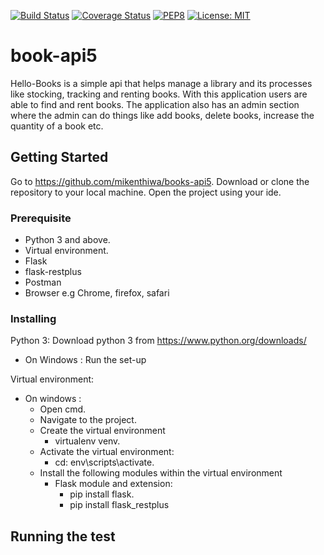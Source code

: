 [![Build Status](https://travis-ci.org/mikenthiwa/book-api5.svg?branch=apiv2)](https://travis-ci.org/mikenthiwa/book-api5)
[![Coverage Status](https://coveralls.io/repos/github/mikenthiwa/book-api5/badge.svg?branch=apiv2)](https://coveralls.io/github/mikenthiwa/book-api5?branch=apiv2)
[![PEP8](https://img.shields.io/badge/code%20style-pep8-orange.svg)](https://www.python.org/dev/peps/pep-0008/)
[![License: MIT](https://img.shields.io/badge/License-MIT-yellow.svg)](https://opensource.org/licenses/MIT)
# book-api5

Hello-Books is a simple api that helps manage a library and its processes like stocking,
tracking and renting books. With this application users are able to find and rent books.
The application also has an admin section where the admin can do things like add books, delete books,
increase the quantity of a book etc.


## Getting Started

Go to https://github.com/mikenthiwa/books-api5.
Download or clone the repository to your local machine.
Open the project using your ide.


### Prerequisite

* Python 3 and above.
* Virtual environment.
* Flask
* flask-restplus
* Postman
* Browser e.g Chrome, firefox, safari


### Installing

Python 3:
Download python 3 from https://www.python.org/downloads/
* On Windows :
    Run the set-up


Virtual environment:
* On windows :
    * Open cmd.
    * Navigate to the project.
    * Create the virtual environment
        * virtualenv venv.
    * Activate the virtual environment:
        * cd: env\scripts\activate.
    * Install the following modules within the virtual environment
        * Flask module and extension:
            * pip install flask.
            * pip install flask_restplus




## Running the test
